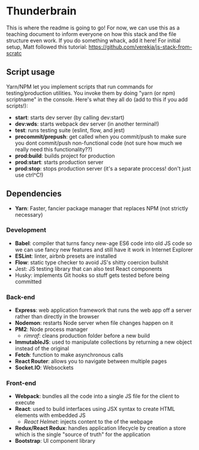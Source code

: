 # Thunderbrain
This is where the readme is going to go! For now, we can use this as a teaching document to inform everyone on how this stack and the file structure even work. If you do something whack, add it here! For initial setup, Matt followed this tutorial: https://github.com/verekia/js-stack-from-scratc

## Script usage
Yarn/NPM let you implement scripts that run commands for testing/production utilities. You invoke them by doing "yarn (or npm) scriptname" in the console. Here's what they all do (add to this if you add scripts!):
* **start**: starts dev server (by calling dev:start)
* **dev:wds**: starts webpack dev server (in another terminal!)
* **test**: runs testing suite (eslint, flow, and jest)
* **precommit/prepush**: get called when you commit/push to make sure you dont commit/push non-functional code (not sure how much we really need this functionality??) 
* **prod:build**: builds project for production
* **prod:start**: starts production server
* **prod:stop**: stops production server (it's a separate proccess! don't just use ctrl^C!)

## Dependencies
* **Yarn**: Faster, fancier package manager that replaces NPM (not strictly necessary)
### Development
* **Babel**: compiler that turns fancy new-age ES6 code into old JS code so we can use fancy new features and still have it work in Internet Explorer
* **ESLint**: linter, airbnb presets are installed
* **Flow**: static type checker to avoid JS's shitty coercion bullshit
* Jest: JS testing library that can also test React components
* Husky: implements Git hooks so stuff gets tested before being committed
### Back-end
* **Express**: web application framework that runs the web app off a server rather than directly in the browser
* **Nodemon**: restarts Node server when file changes happen on it
* **PM2**: Node process manager
  * *rimraf*: cleans production folder before a new build
* **ImmutableJS**: used to manipulate collections by returning a new object instead of the original
* **Fetch**: function to make asynchronous calls
* **React Router**: allows you to navigate between multiple pages
* **Socket.IO**: Websockets
### Front-end
* **Webpack**: bundles all the code into a single JS file for the client to execute
* **React**: used to build interfaces using JSX syntax to create HTML elements with embedded JS
  * *React Helmet*: injects content to the <head> of the webpage
* **Redux/React Redux**: handles application lifecycle by creation a store which is the single "source of truth" for the application
* **Bootstrap**: UI component library